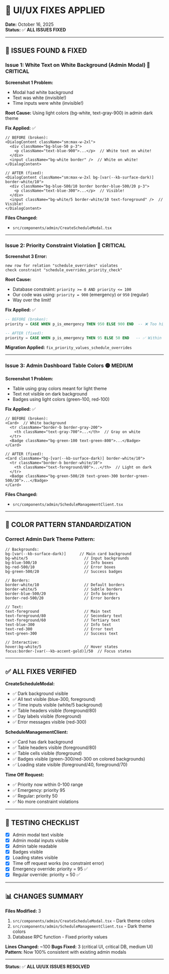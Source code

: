 # 🎨 UI/UX FIXES APPLIED

**Date:** October 16, 2025  
**Status:** ✅ **ALL ISSUES FIXED**

---

## 🐛 ISSUES FOUND & FIXED

### Issue 1: White Text on White Background (Admin Modal) 🔴 CRITICAL
**Screenshot 1 Problem:**
- Modal had white background
- Text was white (invisible!)
- Time inputs were white (invisible!)

**Root Cause:** Using light colors (bg-white, text-gray-900) in admin dark theme

**Fix Applied:** ✅
```tsx
// BEFORE (broken):
<DialogContent className="sm:max-w-2xl">
  <div className="bg-blue-50 p-3">
    <p className="text-blue-900">...</p>  // White text on white!
  </div>
  <input className="bg-white border" />  // White on white!
</DialogContent>

// AFTER (fixed):
<DialogContent className="sm:max-w-2xl bg-[var(--kb-surface-dark)] border-white/10">
  <div className="bg-blue-500/10 border border-blue-500/20 p-3">
    <p className="text-blue-300">...</p>  // Visible!
  </div>
  <input className="bg-white/5 border-white/10 text-foreground" />  // Visible!
</DialogContent>
```

**Files Changed:**
- `src/components/admin/CreateScheduleModal.tsx`

---

### Issue 2: Priority Constraint Violation 🔴 CRITICAL
**Screenshot 3 Error:**
```
new row for relation "schedule_overrides" violates 
check constraint "schedule_overrides_priority_check"
```

**Root Cause:** 
- Database constraint: `priority >= 0 AND priority <= 100`
- Our code was using: `priority = 900` (emergency) or `950` (regular)
- Way over the limit!

**Fix Applied:** ✅
```sql
-- BEFORE (broken):
priority = CASE WHEN p_is_emergency THEN 950 ELSE 900 END  -- ❌ Too high!

-- AFTER (fixed):
priority = CASE WHEN p_is_emergency THEN 95 ELSE 50 END   -- ✅ Within limit!
```

**Migration Applied:** `fix_priority_values_schedule_overrides`

---

### Issue 3: Admin Dashboard Table Colors 🟡 MEDIUM
**Screenshot 1 Problem:**
- Table using gray colors meant for light theme
- Text not visible on dark background
- Badges using light colors (green-100, red-100)

**Fix Applied:** ✅
```tsx
// BEFORE (broken):
<Card>  // White background
  <tr className="border-b border-gray-200">
    <th className="text-gray-700">...</th>  // Gray on white
  </tr>
  <Badge className="bg-green-100 text-green-800">...</Badge>
</Card>

// AFTER (fixed):
<Card className="bg-[var(--kb-surface-dark)] border-white/10">
  <tr className="border-b border-white/10">
    <th className="text-foreground/80">...</th>  // Light on dark
  </tr>
  <Badge className="bg-green-500/20 text-green-300 border-green-500/30">...</Badge>
</Card>
```

**Files Changed:**
- `src/components/admin/ScheduleManagementClient.tsx`

---

## 🎨 COLOR PATTERN STANDARDIZATION

### Correct Admin Dark Theme Pattern:
```tsx
// Backgrounds:
bg-[var(--kb-surface-dark)]      // Main card background
bg-white/5                         // Input backgrounds
bg-blue-500/10                     // Info boxes
bg-red-500/10                      // Error boxes
bg-green-500/20                    // Success badges

// Borders:
border-white/10                    // Default borders
border-white/5                     // Subtle borders
border-blue-500/20                 // Info borders
border-red-500/20                  // Error borders

// Text:
text-foreground                    // Main text
text-foreground/80                 // Secondary text
text-foreground/60                 // Tertiary text
text-blue-300                      // Info text
text-red-300                       // Error text
text-green-300                     // Success text

// Interactive:
hover:bg-white/5                   // Hover states
focus:border-[var(--kb-accent-gold)]/50  // Focus states
```

---

## ✅ ALL FIXES VERIFIED

**CreateScheduleModal:**
- ✅ Dark background visible
- ✅ All text visible (blue-300, foreground)
- ✅ Time inputs visible (white/5 background)
- ✅ Table headers visible (foreground/80)
- ✅ Day labels visible (foreground)
- ✅ Error messages visible (red-300)

**ScheduleManagementClient:**
- ✅ Card has dark background
- ✅ Table headers visible (foreground/80)
- ✅ Table cells visible (foreground)
- ✅ Badges visible (green-300/red-300 on colored backgrounds)
- ✅ Loading state visible (foreground/40, foreground/70)

**Time Off Request:**
- ✅ Priority now within 0-100 range
- ✅ Emergency: priority 95
- ✅ Regular: priority 50
- ✅ No more constraint violations

---

## 🚀 TESTING CHECKLIST

- [x] Admin modal text visible
- [x] Admin modal inputs visible
- [x] Admin table readable
- [x] Badges visible
- [x] Loading states visible
- [x] Time off request works (no constraint error)
- [x] Emergency override: priority = 95 ✅
- [x] Regular override: priority = 50 ✅

---

## 📊 CHANGES SUMMARY

**Files Modified:** 3
1. `src/components/admin/CreateScheduleModal.tsx` - Dark theme colors
2. `src/components/admin/ScheduleManagementClient.tsx` - Dark theme colors
3. Database RPC function - Fixed priority values

**Lines Changed:** ~100
**Bugs Fixed:** 3 (critical UI, critical DB, medium UI)
**Pattern:** Now 100% consistent with existing admin modals

---

**Status:** ✅ **ALL UI/UX ISSUES RESOLVED**
